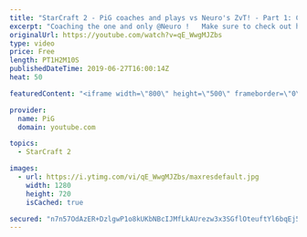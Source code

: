 ```yaml
---
title: "StarCraft 2 - PiG coaches and plays vs Neuro's ZvT! - Part 1: Coaching"
excerpt: "Coaching the one and only @Neuro !   Make sure to check out his channels and social media: https://www.twitch.tv/neuro https://www.youtube.com/channel/UCOUtDNm-8Td8AaJvMLxujtg https://twitter.com/NeuroZerg https://www.instagram.com/neurozerg/?hl=en  Like the content? Then consider to leave a thumbs up"
originalUrl: https://youtube.com/watch?v=qE_WwgMJZbs
type: video
price: Free
length: PT1H2M10S
publishedDateTime: 2019-06-27T16:00:14Z
heat: 50

featuredContent: "<iframe width=\"800\" height=\"500\" frameborder=\"0\" src=\"https://www.youtube.com/embed/qE_WwgMJZbs\" allow=\"accelerometer; autoplay; encrypted-media; gyroscope; picture-in-picture\" allowfullscreen></iframe>"

provider:
  name: PiG
  domain: youtube.com

topics:
  - StarCraft 2

images:
  - url: https://i.ytimg.com/vi/qE_WwgMJZbs/maxresdefault.jpg
    width: 1280
    height: 720
    isCached: true

secured: "n7n57OdAzER+DzlgwP1o8kUKbNBcIJMfLkAUrezw3x3SGflOteuftYl6bqEj5wrI1fljpVpcIZ+WBXQV3G/4IJhK7++IgeX1F4Np+rlMWg09WXZwD5SbAcEuvVK1WHJDGU6IRw4ssKkvomwGmplX5kU3iEn5eONynfI+pArYTRXbglKO8iOmMnPofAVMuDdK71nxIo+ul/W3xljP0vhjWilS1oLOqpxUb4D6XzLIlU74KQVo+wUlbujpoJTf2hQX2YUZL74NGhQH1/ohp+eDIuMkcy/JUCglfW8DgsKIamlXhWY5ugVU2tbbYYJJRFpoRdKWrKvQTA5iaQeUFloQJSV1YUQ34f8ng4lD9EfNO4NAob93YwMwCRwfW7BC3p9aL8g3IPBJbJrbgVp5tdjeR7NGbaEGab1yWdY6U381ytw=;acf7xw6A7ZwsQx5X+uQB0g=="
---
```


